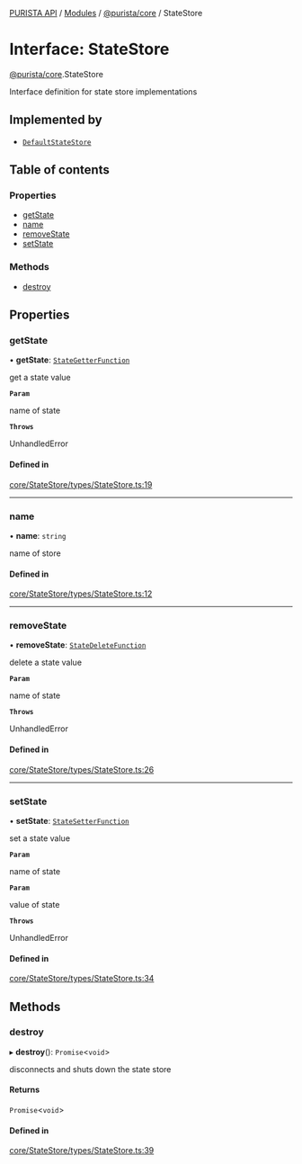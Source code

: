 [PURISTA API](../README.md) / [Modules](../modules.md) / [@purista/core](../modules/purista_core.md) / StateStore

# Interface: StateStore

[@purista/core](../modules/purista_core.md).StateStore

Interface definition for state store implementations

## Implemented by

- [`DefaultStateStore`](../classes/purista_core.DefaultStateStore.md)

## Table of contents

### Properties

- [getState](purista_core.StateStore.md#getstate)
- [name](purista_core.StateStore.md#name)
- [removeState](purista_core.StateStore.md#removestate)
- [setState](purista_core.StateStore.md#setstate)

### Methods

- [destroy](purista_core.StateStore.md#destroy)

## Properties

### getState

• **getState**: [`StateGetterFunction`](../modules/purista_core.md#stategetterfunction)

get a state value

**`Param`**

name of state

**`Throws`**

UnhandledError

#### Defined in

[core/StateStore/types/StateStore.ts:19](https://github.com/sebastianwessel/purista/blob/master/packages/core/src/core/StateStore/types/StateStore.ts#L19)

___

### name

• **name**: `string`

name of store

#### Defined in

[core/StateStore/types/StateStore.ts:12](https://github.com/sebastianwessel/purista/blob/master/packages/core/src/core/StateStore/types/StateStore.ts#L12)

___

### removeState

• **removeState**: [`StateDeleteFunction`](../modules/purista_core.md#statedeletefunction)

delete a state value

**`Param`**

name of state

**`Throws`**

UnhandledError

#### Defined in

[core/StateStore/types/StateStore.ts:26](https://github.com/sebastianwessel/purista/blob/master/packages/core/src/core/StateStore/types/StateStore.ts#L26)

___

### setState

• **setState**: [`StateSetterFunction`](../modules/purista_core.md#statesetterfunction)

set a state value

**`Param`**

name of state

**`Param`**

value of state

**`Throws`**

UnhandledError

#### Defined in

[core/StateStore/types/StateStore.ts:34](https://github.com/sebastianwessel/purista/blob/master/packages/core/src/core/StateStore/types/StateStore.ts#L34)

## Methods

### destroy

▸ **destroy**(): `Promise`\<`void`\>

disconnects and shuts down the state store

#### Returns

`Promise`\<`void`\>

#### Defined in

[core/StateStore/types/StateStore.ts:39](https://github.com/sebastianwessel/purista/blob/master/packages/core/src/core/StateStore/types/StateStore.ts#L39)
